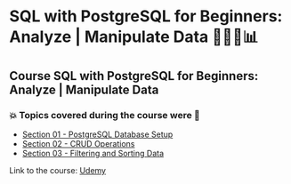 # SQL with PostgreSQL for Beginners: Analyze | Manipulate Data 👨‍💻:game_die::bar_chart:
## Course SQL with PostgreSQL for Beginners: Analyze | Manipulate Data
### :boom: Topics covered during the course were :rocket:
- [Section 01 - PostgreSQL Database Setup](https://github.com/romulovieira777/SQL_with_PostgreSQL_for_Beginners_Analyze_Manipulate_Data/tree/main/Section_01_PostgreSQL_Database_Setup)
- [Section 02 - CRUD Operations](https://github.com/romulovieira777/SQL_with_PostgreSQL_for_Beginners_Analyze_Manipulate_Data/tree/main/Section_02_CRUD_Operations)
- [Section 03 - Filtering and Sorting Data](https://github.com/romulovieira777/SQL_with_PostgreSQL_for_Beginners_Analyze_Manipulate_Data/tree/main/Section_03_Filtering_and_Sorting_Data)


Link to the course: [Udemy](https://www.udemy.com/course/sql-with-postgresql-for-beginners-analyze-manipulate-data/)
